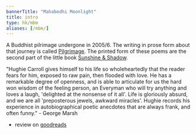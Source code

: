 ```yaml
---
bannerTitle: "Mahabodhi Moonlight" 
title: intro 
type: hk/mbm
aliases: [/mbm/]
---
```


A Buddhist pilrimage undergone in 2005/6. The writing in prose form
about that journey is called
[Pilgrimage](/prose/pilgrimage/010-leaving/). The printed form of
these poems are the second part of the little book [Sunshine &
Shadow](/hk/sun/intro/).

"Hughie Carroll gives himself to his life so wholeheartedly that the
reader fears for him, exposed to raw pain, then flooded with love.
He has a remarkable degree of openness, and is able to articulate
for us the hard won wisdom of the feeling person, an Everyman who
will try anything and loves a laugh, 'delighted at the nonsense of
it all'. Life is gloriously absurd, and we are all 'preposterous
jewels, awkward miracles'.  Hughie records his experience in
autobiographical poetic anecdotes that are always frank, and often
funny." - George Marsh

- review on [goodreads](https://www.goodreads.com/book/show/62708899-mahabodhi-moonlight)
